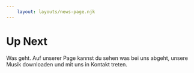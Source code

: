 ```yaml
---
    layout: layouts/news-page.njk
---
```


# Up Next

Was geht. Auf unserer Page kannst du sehen was bei uns abgeht, unsere Musik downloaden und mit uns in Kontakt treten.
